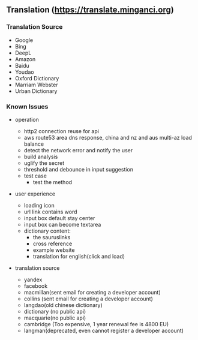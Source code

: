 ## Translation (https://translate.minganci.org)

### Translation Source

  - Google
  - Bing
  - DeepL
  - Amazon
  - Baidu
  - Youdao
  - Oxford Dictionary
  - Marriam Webster
  - Urban Dictionary

### Known Issues

* operation
  - http2 connection reuse for api
  - aws route53 area dns response, china and nz and aus multi-az load balance
  - detect the network error and notify the user
  - build analysis
  - uglify the secret
  - threshold and debounce in input suggestion
  - test case
      - test the method

* user experience
  - loading icon
  - url link contains word
  - input box default stay center
  - input box can become textarea
  - dictionary content:
      - the sauruslinks
      - cross reference
      - example website
      - translation for english(click and load)

* translation source
  - yandex
  - facebook
  - macmillan(sent email for creating a developer account)
  - collins (sent email for creating a developer account)
  - langdao(old chinese dictionary)
  - dictionary (no public api)
  - macquarie(no public api)
  - cambridge (Too expensive, 1 year renewal fee is 4800 EU)
  - langman(deprecated, even cannot register a developer account)
